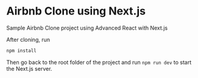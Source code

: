 # Airbnb Clone using Next.js

Sample Airbnb Clone project using Advanced React with Next.js

After cloning, run

```sh
npm install
```

Then go back to the root folder of the project and run `npm run dev` to start the Next.js server.
